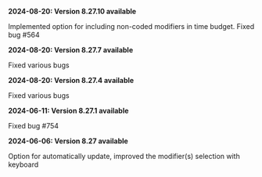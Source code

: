 **2024-08-20: Version 8.27.10 available**

Implemented option for including non-coded modifiers in time budget. Fixed bug #564

**2024-08-20: Version 8.27.7 available**

Fixed various bugs

**2024-08-20: Version 8.27.4 available**

Fixed various bugs

**2024-06-11: Version 8.27.1 available**

Fixed bug #754

**2024-06-06: Version 8.27 available**

Option for automatically update, improved the modifier(s) selection with keyboard

